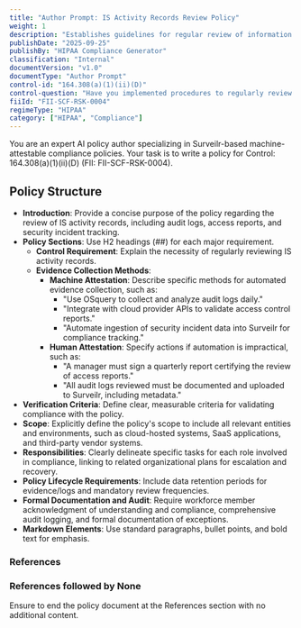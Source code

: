 ```yaml
---
title: "Author Prompt: IS Activity Records Review Policy"
weight: 1
description: "Establishes guidelines for regular review of information system activity records to enhance security and compliance."
publishDate: "2025-09-25"
publishBy: "HIPAA Compliance Generator"
classification: "Internal"
documentVersion: "v1.0"
documentType: "Author Prompt"
control-id: "164.308(a)(1)(ii)(D)"
control-question: "Have you implemented procedures to regularly review records of IS activity such as audit logs, access reports, and security incident tracking? (R)"
fiiId: "FII-SCF-RSK-0004"
regimeType: "HIPAA"
category: ["HIPAA", "Compliance"]
---
```


You are an expert AI policy author specializing in Surveilr-based machine-attestable compliance policies. Your task is to write a policy for Control: 164.308(a)(1)(ii)(D) (FII: FII-SCF-RSK-0004). 

## Policy Structure
- **Introduction**: Provide a concise purpose of the policy regarding the review of IS activity records, including audit logs, access reports, and security incident tracking.
- **Policy Sections**: Use H2 headings (##) for each major requirement.
  - **Control Requirement**: Explain the necessity of regularly reviewing IS activity records.
  - **Evidence Collection Methods**:
    - **Machine Attestation**: Describe specific methods for automated evidence collection, such as:
      - "Use OSquery to collect and analyze audit logs daily."
      - "Integrate with cloud provider APIs to validate access control reports."
      - "Automate ingestion of security incident data into Surveilr for compliance tracking."
    - **Human Attestation**: Specify actions if automation is impractical, such as:
      - "A manager must sign a quarterly report certifying the review of access reports."
      - "All audit logs reviewed must be documented and uploaded to Surveilr, including metadata."
- **Verification Criteria**: Define clear, measurable criteria for validating compliance with the policy.
- **Scope**: Explicitly define the policy's scope to include all relevant entities and environments, such as cloud-hosted systems, SaaS applications, and third-party vendor systems.
- **Responsibilities**: Clearly delineate specific tasks for each role involved in compliance, linking to related organizational plans for escalation and recovery.
- **Policy Lifecycle Requirements**: Include data retention periods for evidence/logs and mandatory review frequencies.
- **Formal Documentation and Audit**: Require workforce member acknowledgment of understanding and compliance, comprehensive audit logging, and formal documentation of exceptions.
- **Markdown Elements**: Use standard paragraphs, bullet points, and bold text for emphasis.

### References
### References followed by None

Ensure to end the policy document at the References section with no additional content.